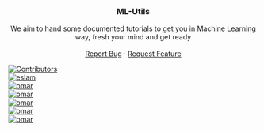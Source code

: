 <div id="top"></div>

<!-- PROJECT LOGO -->
<br />
<div align="center">

<h3 align="center">ML-Utils</h3>

  <p align="center">
    We aim to hand some documented tutorials to get you in Machine Learning way, fresh your mind and get ready
    <br />
    <br />
    <a href="https://github.com/anzhir2011/ml-utils/issues">Report Bug</a>
    ·
    <a href="https://github.com/anzhir2011/ml-utils/issues">Request Feature</a>
  </p>
</div>

[![Contributors][contributors-shield]][contributors-url]
<br/>
[![eslam][eslam]][eslam-url]
<br/>
[![omar][omar]][omar-url]
<br/>
[![omar][jimmy]][jimmy-url]
<br/>
[![omar][noura]][Noura-url]
<br/>
[![omar][rania]][rania-url]
<br/>
[![omar][moamen]][moamen-url]

<!-- MARKDOWN LINKS & IMAGES -->
[eslam]: https://img.shields.io/badge/Contributor-Eslam%20Mohamed-blue
[eslam-url]: https://github.com/xS4yk0x
[omar]: https://img.shields.io/badge/Contributor-Omar%20El--Sayed-blue
[omar-url]: https://github.com/anzhir2011
[jimmy]: https://img.shields.io/badge/Contributor-Ahmed%20Gamal-blue
[jimmy-url]: https://github.com/GReeDYBOY1
[noura]: https://img.shields.io/badge/Contributor-Noura%20Medhat-blue
[noura-url]: https://github.com/NouraMedhat28
[rania]: https://img.shields.io/badge/Contributor-Rania%20Mustafa-blue
[rania-url]: https://github.com/RanianMustafa17
[moamen]: https://img.shields.io/badge/Contributor-Moamen%20Nssar-blue
[moamen-url]: https://github.com/moamen20
[contributors-shield]: https://img.shields.io/github/contributors/anzhir2011/ml-utils.svg?style=for-the-badge
[contributors-url]: https://github.com/anzhir2011/ml-utils/graphs/contributors
